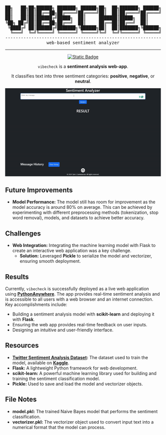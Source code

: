 
<div align="center">
<pre>
██╗   ██╗██╗██████╗ ███████╗ ██████╗██╗  ██╗███████╗ ██████╗██╗  ██╗
██║   ██║██║██╔══██╗██╔════╝██╔════╝██║  ██║██╔════╝██╔════╝██║ ██╔╝
██║   ██║██║██████╔╝█████╗  ██║     ███████║█████╗  ██║     █████╔╝ 
╚██╗ ██╔╝██║██╔══██╗██╔══╝  ██║     ██╔══██║██╔══╝  ██║     ██╔═██╗ 
 ╚████╔╝ ██║██████╔╝███████╗╚██████╗██║  ██║███████╗╚██████╗██║  ██╗
  ╚═══╝  ╚═╝╚═════╝ ╚══════╝ ╚═════╝╚═╝  ╚═╝╚══════╝ ╚═════╝╚═╝  ╚═╝
--------------------------------------------------------------------
web-based sentiment analyzer
</pre>
</div>
<hr></hr>

<div align="center"> <a href="https://vibecheck-app-8e9f5148afc1.herokuapp.com/"> <img src="https://img.shields.io/badge/try%20it%20here-blue?link=https%3A%2F%2Fsantoswaso.pythonanywhere.com%2F" alt="Static Badge"> </a> </div>
<p align="center"> <code>vibecheck</code> is a <strong>sentiment analysis web-app</strong>.</p>
<p align="center"> It classifies text into three sentiment categories: <strong>positive</strong>, <strong>negative</strong>, or <strong>neutral</strong>.

<div align="center">
  <img src="https://github.com/tjrelyts/vibecheck/blob/main/img/demo.gif" alt="Demo gif">
</div>


<h2>Future Improvements</h2>

- <strong>Model Performance:</strong> The model still has room for improvement as the model accuracy is around 80% on average. This can be achieved by experimenting with different preprocessing methods (tokenization, stop word removal), models, and datasets to achieve better accuracy.

<h2>Challenges</h2>

- <strong>Web Integration:</strong> Integrating the machine learning model with Flask to create an interactive web application was a key challenge.
	- <strong>Solution:</strong> Leveraged <strong>Pickle</strong> to serialize the model and vectorizer, ensuring smooth deployment.

<h2>Results</h2>
Currently, <code>vibecheck</code> is successfully deployed as a live web application using <a href="https://www.pythonanywhere.com/"><strong>PythonAnywhere</strong></a>. The app provides real-time sentiment analysis and is accessible to all users with a web browser and an internet connection. Key accomplishments include:

- Building a sentiment analysis model with **scikit-learn** and deploying it with **Flask**.
- Ensuring the web app provides real-time feedback on user inputs.
- Designing an intuitive and user-friendly interface.

<h2>Resources</h2>

- <strong><a href="https://www.kaggle.com/datasets/jp797498e/twitter-entity-sentiment-analysis/">Twitter Sentiment Analysis Dataset</a>:</strong> The dataset used to train the model, available on <strong><a href="https://www.kaggle.com/">Kaggle</a></strong>.
- <strong>Flask:</strong> A lightweight Python framework for web development.
- <strong>scikit-learn:</strong> A powerful machine learning library used for building and training the sentiment classification model.
- <strong>Pickle:</strong> Used to save and load the model and vectorizer objects.

<h2>File Notes</h2>

- <strong>model.pkl:</strong> The trained Naive Bayes model that performs the sentiment classification.
- <strong>vectorizer.pkl:</strong> The vectorizer object used to convert input text into a numerical format that the model can process.



